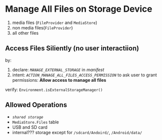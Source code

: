 # Manage All Files on Storage Device
1. media files (`FileProvider` and `MediaStore`)
1. non media files(`FileProvider`)
1. all other files

## Access Files Siliently (no user interactiion)
by:
1. declare: *`MANAGE_EXTERNAL_STORAGE`* in *manifest*
1. intent: *`ACTION_MANAGE_ALL_FILES_ACCESS_PERMISSION`* to ask user to grant permissions: **Allow access to manage all files**

verify:
`Environment.isExternalStorageManager()`

## Allowed Operations
* *`shared storage`*
* `MediaStore.Files` table
* USB and SD card
* internal??? storage except for `/sdcard/Andoird/`, `/Android/data/`